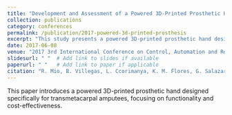 ```yaml
---
title: "Development and Assessment of a Powered 3D-Printed Prosthetic Hand for Transmetacarpal Amputees"
collection: publications
category: conferences
permalink: /publication/2017-powered-3d-printed-prosthesis
excerpt: "This study presents a powered 3D-printed prosthetic hand designed for transmetacarpal amputees."
date: 2017-06-08
venue: "2017 3rd International Conference on Control, Automation and Robotics (ICCAR), Nagoya"
slidesurl: " "  # Add link to slides if available
paperurl: " "   # Add link to paper if applicable
citation: "R. Mio, B. Villegas, L. Ccorimanya, K. M. Flores, G. Salazar and D. Elías, “Development and assessment of a powered 3D-printed prosthetic hand for transmetacarpal amputees,” 2017 3rd International Conference on Control, Automation and Robotics (ICCAR), Nagoya, 2017, pp. 85-90."
---
```

This paper introduces a powered 3D-printed prosthetic hand designed specifically for transmetacarpal amputees, focusing on functionality and cost-effectiveness.